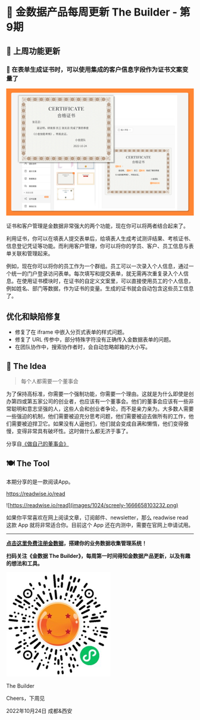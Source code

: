 # 🧩 金数据产品每周更新 The Builder - 第9期

## 🎉 上周功能更新

### 🎫 在表单生成证书时，可以使用集成的客户信息字段作为证书文案变量了

![certificate with submitter info](images/1024/certificate-with-submitter-info.png)

证书和客户管理是金数据非常强大的两个功能，现在你可以将两者结合起来了。

利用证书，你可以在填表人提交表单后，给填表人生成考试测评结果、考核证书、信息登记凭证等功能。而利用客户管理，你可以将你的学员、客户、员工信息与表单关联和管理起来。

例如，现在你可以将你的员工作为一个群组。员工可以一次录入个人信息，通过一个统一的门户登录访问表单。每次填写和提交表单，就无需再次重复录入个人信息。在使用证书模块时，在证书的自定义文案里，可以直接使用员工的个人信息，例如姓名、部门等数据，作为证书的变量。生成的证书就会自动包含这些员工信息了。

## 优化和缺陷修复

* 修复了在 iframe 中嵌入分页式表单的样式问题。
* 修复了 URL 传参中，部分特殊字符没有正确传入金数据表单的问题。
* 在团队协作中，搜索协作者时，会自动忽略邮箱的大小写。

## 🍜 The Idea

> 每个人都需要一个董事会

为了保持高标准，你需要一个强制功能，你需要一个理由。这就是为什么即使是创办第四或第五家公司的创业者，也应该有一个董事会。他们的董事会应该有一些非常聪明和意志坚强的人，这些人会和创业者争论，而不是亲力亲为。大多数人需要一些强迫的机制，他们需要被迫充分思考问题，他们需要被迫去做所有的工作，他们需要被迫捍卫它。如果没有人逼他们，他们就会变成自满和懒惰，他们变得傲慢，变得非常具有破坏性。这时做什么都无济于事了。

分享自[《做自己的董事会》](https://mp.weixin.qq.com/s/ZfmPzm4ScT3MKR22GYQE-w)

## 🍽 The Tool

本期分享的是一款阅读App。

https://readwise.io/read

![https://readwise.io/read](images/1024/screely-1666658103232.png)

如果你平常喜欢在网上阅读文章，订阅邮件、newsletter，那么 readwise read 这款 App 就将非常适合你。目前这个 App 还在内测中，需要在官网上申请试用。

---

__[点击这里免费注册金数据](https://jinshuju.net/?utm_campaign=the_builder&utm_medium=social&utm_source=github)，搭建你的业务数据收集管理系统！__

__扫码关注《金数据 The Builder》，每周第一时间得知金数据产品更新，以及有趣的想法和工具。__

![QRCode](images/miniprogram_qrcode.jpeg)

The Builder

Cheers，下周见

2022年10月24日 成都&西安
